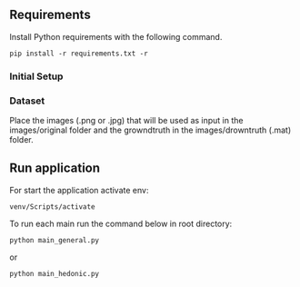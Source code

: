 ## Requirements

Install Python requirements with the following command.
```
pip install -r requirements.txt -r
```

### Initial Setup
### Dataset
Place the images (.png or .jpg) that will be used as input in the images/original folder and the growndtruth in the images/drowntruth (.mat) folder.

## Run application
For start the application activate env:
```console
venv/Scripts/activate
```

To run each main run the command below in root directory:
```console
python main_general.py
```

or

```console
python main_hedonic.py
```